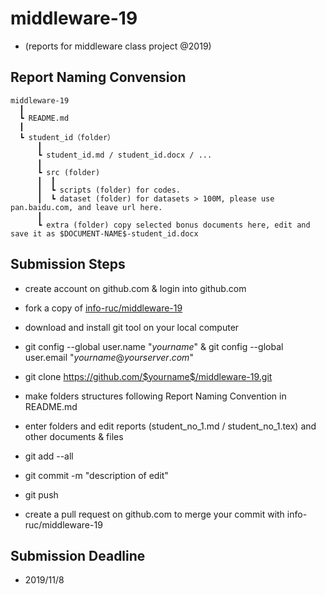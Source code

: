 # middleware-19 
- (reports for middleware class project @2019)


## Report Naming Convension
```
middleware-19
  ┃
  ┗ README.md
  ┃
  ┗ student_id（folder）  
      ┃
      ┗ student_id.md / student_id.docx / ...  
      ┃
      ┗ src (folder)
      ┃  ┃
      ┃  ┗ scripts (folder) for codes.
      ┃  ┗ dataset (folder) for datasets > 100M, please use pan.baidu.com, and leave url here.
      ┃
      ┗ extra (folder) copy selected bonus documents here, edit and save it as $DOCUMENT-NAME$-student_id.docx
```

## Submission Steps

- create account on github.com & login into github.com

- fork a copy of [info-ruc/middleware-19](https://github.com/info-ruc/middleware-19)

- download and install git tool on your local computer

- git config --global user.name "$yourname$" & git config --global user.email "$yourname@yourserver.com$" 

- git clone https://github.com/$yourname$/middleware-19.git

- make folders structures following Report Naming Convention in README.md

- enter folders and edit reports (student_no_1.md / student_no_1.tex) and other documents & files

- git add --all 

- git commit -m "description of edit"

- git push

- create a pull request on github.com to merge your commit with info-ruc/middleware-19

## Submission Deadline

 - 2019/11/8





 


